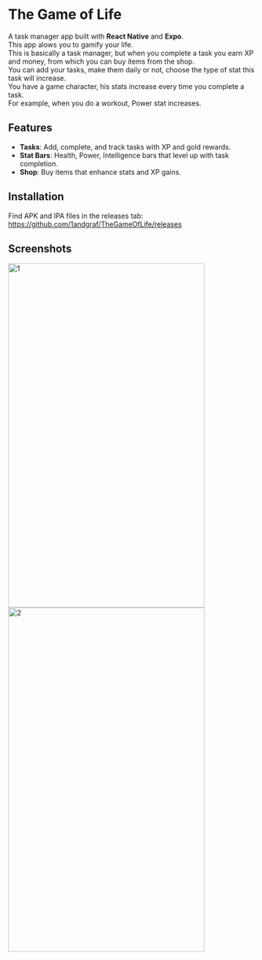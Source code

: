 # The Game of Life

A task manager app built with **React Native** and **Expo**.  
This app alows you to gamify your life.  
This is basically a task manager, but when you complete a task you earn XP and money, from which you can buy items from the shop.  
You can add your tasks, make them daily or not, choose the type of stat this task will increase.  
You have a game character, his stats increase every time you complete a task.  
For example, when you do a workout, Power stat increases.  

## Features

- **Tasks**: Add, complete, and track tasks with XP and gold rewards.
- **Stat Bars**: Health, Power, Intelligence bars that level up with task completion.
- **Shop**: Buy items that enhance stats and XP gains.

## Installation

Find APK and IPA files in the releases tab:
https://github.com/1andgraf/TheGameOfLife/releases

## Screenshots

<img width="400" height="700" alt="1" src="https://github.com/user-attachments/assets/9b73d93d-0acc-4b4a-9f9d-df5f01825103" />
<img width="400" height="700" alt="2" src="https://github.com/user-attachments/assets/39ad7344-ab16-4780-a6b8-bfdfd849af2b" />


